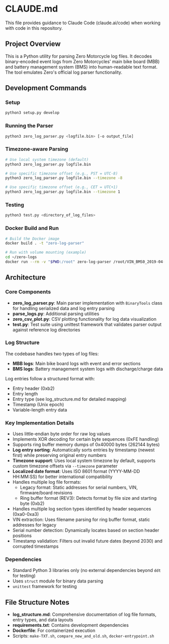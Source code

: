 # CLAUDE.md

This file provides guidance to Claude Code (claude.ai/code) when working with code in this repository.

## Project Overview

This is a Python utility for parsing Zero Motorcycle log files. It decodes binary-encoded event logs from Zero Motorcycles' main bike board (MBB) and battery management system (BMS) into human-readable text format. The tool emulates Zero's official log parser functionality.

## Development Commands

### Setup
```bash
python3 setup.py develop
```

### Running the Parser
```bash
python3 zero_log_parser.py <logfile.bin> [-o output_file]
```

### Timezone-aware Parsing
```bash
# Use local system timezone (default)
python3 zero_log_parser.py logfile.bin

# Use specific timezone offset (e.g., PST = UTC-8)
python3 zero_log_parser.py logfile.bin --timezone -8

# Use specific timezone offset (e.g., CET = UTC+1) 
python3 zero_log_parser.py logfile.bin --timezone 1
```

### Testing
```bash
python3 test.py <directory_of_log_files>
```

### Docker Build and Run
```bash
# Build the Docker image
docker build . -t "zero-log-parser"

# Run with volume mounting (example)
cd ~/zero-logs
docker run --rm -v "$PWD:/root" zero-log-parser /root/VIN_BMS0_2019-04-20.bin -o /root/VIN_BMS0_2019-04-20.txt
```

## Architecture

### Core Components

- **zero_log_parser.py**: Main parser implementation with `BinaryTools` class for handling serialized data and log entry parsing
- **parse_logs.py**: Additional parsing utilities
- **zero_csv_plot.py**: CSV plotting functionality for log data visualization
- **test.py**: Test suite using unittest framework that validates parser output against reference log directories

### Log Structure

The codebase handles two types of log files:
- **MBB logs**: Main bike board logs with event and error sections
- **BMS logs**: Battery management system logs with discharge/charge data

Log entries follow a structured format with:
- Entry header (0xb2)
- Entry length
- Entry type (see log_structure.md for detailed mapping)
- Timestamp (Unix epoch)
- Variable-length entry data

### Key Implementation Details

- Uses little-endian byte order for raw log values
- Implements XOR decoding for certain byte sequences (0xFE handling)
- Supports ring buffer memory dumps of 0x40000 bytes (262144 bytes)
- **Log entry sorting**: Automatically sorts entries by timestamp (newest first) while preserving original entry numbers
- **Timezone support**: Uses local system timezone by default, supports custom timezone offsets via `--timezone` parameter
- **Localized date format**: Uses ISO 8601 format (YYYY-MM-DD HH:MM:SS) for better international compatibility
- Handles multiple log file formats:
  - Legacy format: Static addresses for serial numbers, VIN, firmware/board revisions
  - Ring buffer format (REV3): Detects format by file size and starting byte (0xb2)
- Handles multiple log section types identified by header sequences (0xa0-0xa3)
- VIN extraction: Uses filename parsing for ring buffer format, static addresses for legacy
- Serial number detection: Dynamically locates based on section header positions
- Timestamp validation: Filters out invalid future dates (beyond 2030) and corrupted timestamps

### Dependencies

- Standard Python 3 libraries only (no external dependencies beyond `ddt` for testing)
- Uses `struct` module for binary data parsing
- `unittest` framework for testing

## File Structure Notes

- **log_structure.md**: Comprehensive documentation of log file formats, entry types, and data layouts
- **requirements.txt**: Contains development dependencies
- **Dockerfile**: For containerized execution
- Scripts: `make-TXT.sh`, `compare_new_and_old.sh`, `docker-entrypoint.sh`